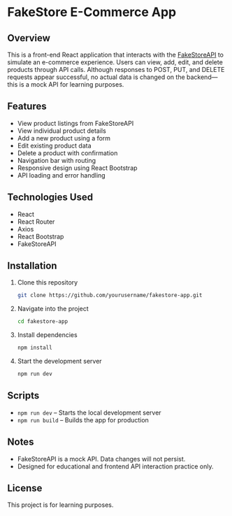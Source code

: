 # FakeStore E-Commerce App

## Overview

This is a front-end React application that interacts with the [FakeStoreAPI](https://fakestoreapi.com/) to simulate an e-commerce experience. Users can view, add, edit, and delete products through API calls. Although responses to POST, PUT, and DELETE requests appear successful, no actual data is changed on the backend—this is a mock API for learning purposes.

## Features

- View product listings from FakeStoreAPI
- View individual product details
- Add a new product using a form
- Edit existing product data
- Delete a product with confirmation
- Navigation bar with routing
- Responsive design using React Bootstrap
- API loading and error handling

## Technologies Used

- React
- React Router
- Axios
- React Bootstrap
- FakeStoreAPI

## Installation

1. Clone this repository  
   ```bash
   git clone https://github.com/yourusername/fakestore-app.git
   ```

2. Navigate into the project  
   ```bash
   cd fakestore-app
   ```

3. Install dependencies  
   ```bash
   npm install
   ```

4. Start the development server  
   ```bash
   npm run dev
   ```

## Scripts

- `npm run dev` – Starts the local development server
- `npm run build` – Builds the app for production

## Notes

- FakeStoreAPI is a mock API. Data changes will not persist.
- Designed for educational and frontend API interaction practice only.

## License

This project is for learning purposes.
